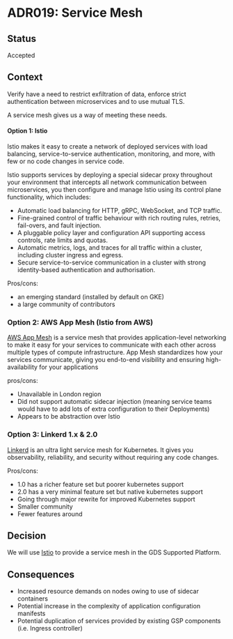 # ADR019: Service Mesh

## Status

Accepted

## Context

Verify have a need to restrict exfiltration of data, enforce strict authentication between microservices and to use mutual TLS.

A service mesh gives us a way of meeting these needs.

#### Option 1: Istio

Istio makes it easy to create a network of deployed services with load balancing, service-to-service authentication, monitoring, and more, with few or no code changes in service code.

Istio supports services by deploying a special sidecar proxy throughout your environment that intercepts all network communication between microservices, you then configure and manage Istio using its control plane functionality, which includes:

- Automatic load balancing for HTTP, gRPC, WebSocket, and TCP traffic.
- Fine-grained control of traffic behaviour with rich routing rules, retries, fail-overs, and fault injection.
- A pluggable policy layer and configuration API supporting access controls, rate limits and quotas.
- Automatic metrics, logs, and traces for all traffic within a cluster, including cluster ingress and egress.
- Secure service-to-service communication in a cluster with strong identity-based authentication and authorisation.

Pros/cons:

- an emerging standard (installed by default on GKE)
- a large community of contributors


### Option 2: AWS App Mesh (Istio from AWS)

[AWS App Mesh](https://aws.amazon.com/app-mesh/) is a service mesh that provides application-level networking to make it easy for your services to communicate with each other across multiple types of compute infrastructure. App Mesh standardizes how your services communicate, giving you end-to-end visibility and ensuring high-availability for your applications

pros/cons:

- Unavailable in London region
- Did not support automatic sidecar injection (meaning service teams would have to add lots of extra configuration to their Deployments)
- Appears to be abstraction over Istio


### Option 3: Linkerd 1.x & 2.0

[Linkerd](https://linkerd.io/) is an ultra light service mesh for Kubernetes. It gives you observability, reliability, and security without requiring any code changes.

Pros/cons:

- 1.0 has a richer feature set but poorer kubernetes support
- 2.0 has a very minimal feature set but native kubernetes support
- Going through major rewrite for improved Kubernetes support
- Smaller community
- Fewer features around


## Decision

We will use [Istio](https://istio.io/) to provide a service mesh in the GDS Supported Platform.

## Consequences

- Increased resource demands on nodes owing to use of sidecar containers
- Potential increase in the complexity of application configuration manifests
- Potential duplication of services provided by existing GSP components (i.e. Ingress controller)
